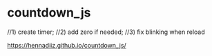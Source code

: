 # countdown_js

//1) create timer; 
//2) add zero if needed; 
//3) fix blinking when reload 

https://hennadiiz.github.io/countdown_js/ 
